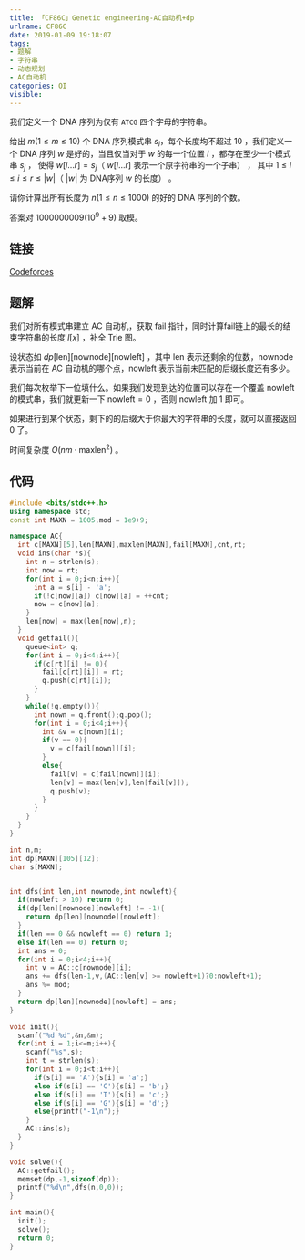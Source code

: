 ```yaml
---
title: 「CF86C」Genetic engineering-AC自动机+dp
urlname: CF86C
date: 2019-01-09 19:18:07
tags:
- 题解
- 字符串
- 动态规划
- AC自动机
categories: OI
visible:
---
```


我们定义一个 DNA 序列为仅有 `ATCG` 四个字母的字符串。

给出 $m(1 \le m \le 10)$ 个 DNA 序列模式串 $s_i$，每个长度均不超过 $10$ ，我们定义一个 DNA 序列 $w$ 是好的，当且仅当对于 $w$ 的每一个位置 $i$ ，都存在至少一个模式串 $s_j$ ， 使得 $w[l...r] = s_j$（ $w[l...r]$ 表示一个原字符串的一个子串） ， 其中 $1 \le l \le i \le r \le |w|$（ $|w|$ 为 DNA序列 $w$ 的长度） 。

请你计算出所有长度为 $n(1 \le n \le 1000)$ 的好的 DNA 序列的个数。

<!-- more -->

答案对 $1000000009(10^9+9)$ 取模。

## 链接

[Codeforces](https://codeforces.com/problemset/problem/83/D)

## 题解

我们对所有模式串建立 AC 自动机，获取 fail 指针，同时计算fail链上的最长的结束字符串的长度 $l[x]$ ，补全 Trie 图。

设状态如 $dp[\text{len}][\text{nownode}][\text{nowleft}]$ ，其中 $\text{len}$ 表示还剩余的位数，$\text{nownode}$ 表示当前在 AC 自动机的哪个点，$\text{nowleft}$ 表示当前未匹配的后缀长度还有多少。

我们每次枚举下一位填什么。如果我们发现到达的位置可以存在一个覆盖 $\text{nowleft}$ 的模式串，我们就更新一下 $\text{nowleft} = 0$ ，否则 $\text{nowleft}$ 加 1 即可。

如果进行到某个状态，剩下的的后缀大于你最大的字符串的长度，就可以直接返回 0 了。

时间复杂度 $O(n m \cdot \text{maxlen}^2)$ 。

## 代码


```cpp
#include <bits/stdc++.h>
using namespace std;
const int MAXN = 1005,mod = 1e9+9;

namespace AC{
  int c[MAXN][5],len[MAXN],maxlen[MAXN],fail[MAXN],cnt,rt;
  void ins(char *s){
    int n = strlen(s);
    int now = rt;
    for(int i = 0;i<n;i++){
      int a = s[i] - 'a';
      if(!c[now][a]) c[now][a] = ++cnt;
      now = c[now][a];
    }
    len[now] = max(len[now],n);
  }
  void getfail(){
    queue<int> q;
    for(int i = 0;i<4;i++){
      if(c[rt][i] != 0){
        fail[c[rt][i]] = rt;
        q.push(c[rt][i]);
      }
    }
    while(!q.empty()){
      int nown = q.front();q.pop();
      for(int i = 0;i<4;i++){
        int &v = c[nown][i];
        if(v == 0){
          v = c[fail[nown]][i];
        }
        else{
          fail[v] = c[fail[nown]][i];
          len[v] = max(len[v],len[fail[v]]);
          q.push(v);
        }
      }
    }
  }
}

int n,m;
int dp[MAXN][105][12];
char s[MAXN];


int dfs(int len,int nownode,int nowleft){
  if(nowleft > 10) return 0;
  if(dp[len][nownode][nowleft] != -1){
    return dp[len][nownode][nowleft];
  }
  if(len == 0 && nowleft == 0) return 1;
  else if(len == 0) return 0;
  int ans = 0;
  for(int i = 0;i<4;i++){
    int v = AC::c[nownode][i];
    ans += dfs(len-1,v,(AC::len[v] >= nowleft+1)?0:nowleft+1);
    ans %= mod;
  }
  return dp[len][nownode][nowleft] = ans;
}

void init(){
  scanf("%d %d",&n,&m);
  for(int i = 1;i<=m;i++){
    scanf("%s",s);
    int t = strlen(s);
    for(int i = 0;i<t;i++){
      if(s[i] == 'A'){s[i] = 'a';}
      else if(s[i] == 'C'){s[i] = 'b';}
      else if(s[i] == 'T'){s[i] = 'c';}
      else if(s[i] == 'G'){s[i] = 'd';}
      else{printf("-1\n");}
    }
    AC::ins(s);
  }
}

void solve(){
  AC::getfail();
  memset(dp,-1,sizeof(dp));
  printf("%d\n",dfs(n,0,0));
}

int main(){
  init();
  solve();
  return 0;
}
```

